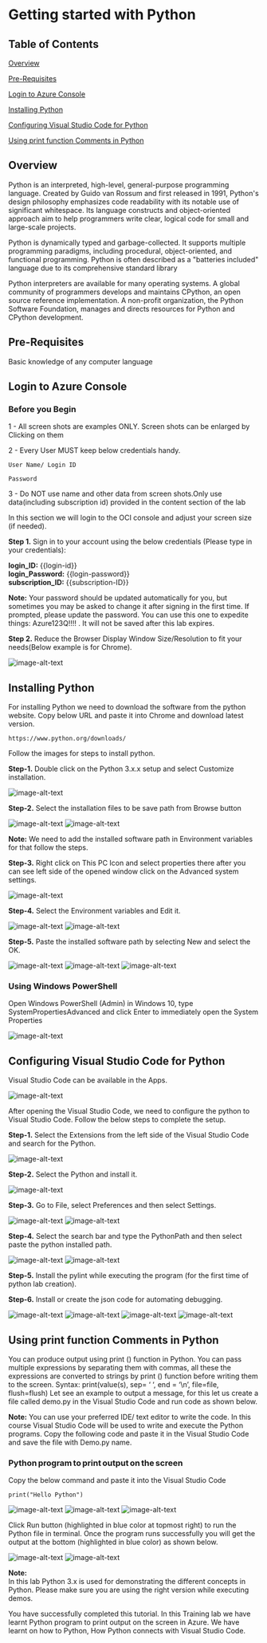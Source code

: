 # Getting started with Python

## Table of Contents

[Overview](#overview)

[Pre-Requisites](#pre-requisites)

[Login to Azure Console](#login-to-azure-console)

[Installing Python](#Installing-Python)

[Configuring Visual Studio Code for Python](#Configuring-Visual-Studio-Code-for-Python)

[Using print function Comments in Python](#Using-print-function-Comments-in-Python)



## Overview

Python is an interpreted, high-level, general-purpose programming language. Created by Guido van Rossum and first released in 1991, Python's design philosophy emphasizes code readability with its notable use of significant whitespace. Its language constructs and object-oriented approach aim to help programmers write clear, logical code for small and large-scale projects.

Python is dynamically typed and garbage-collected. It supports multiple programming paradigms, including procedural, object-oriented, and functional programming. Python is often described as a "batteries included" language due to its comprehensive standard library

Python interpreters are available for many operating systems. A global community of programmers develops and maintains CPython, an open source reference implementation. A non-profit organization, the Python Software Foundation, manages and directs resources for Python and CPython development.


## Pre-Requisites

 Basic knowledge of any computer language


## Login to Azure Console

### Before you Begin

1 - All screen shots are examples ONLY. Screen shots can be enlarged by Clicking on them

2 - Every User MUST keep below credentials handy.

    User Name/ Login ID

    Password

3 - Do NOT use name and other data from screen shots.Only use  data(including subscription id) provided in the content section of the lab

In this section we will login to the OCI console and adjust your screen size (if needed).

**Step 1.** Sign in to your account using the below credentials 
            (Please type in your credentials):

 **login_ID:** {{login-id}} <br>
 **login_Password:** {{login-password}}<br>
 **subscription_ID:** {{subscription-ID}} <br>


**Note:** Your password should be updated automatically for you, but sometimes you may be asked to change it after signing in the first time. If prompted, please update the password. You can use this one to expedite things: Azure123Q!!!! . It will not be saved after this lab expires.


**Step 2.** Reduce the Browser Display Window Size/Resolution to fit your needs(Below example is for Chrome). 

<img src="https://github.com/testlabs1/python_labs/blob/master/Pythonlabs_Images/Getting%20started%20with%20Python/Resolution-1.png?raw=true" alt="image-alt-text">


## Installing Python

For installing Python we need to download the software from the python website. Copy below URL and paste it into Chrome and download latest version.

```
https://www.python.org/downloads/
```

Follow the images for steps to install python.

**Step-1.** Double click on the Python 3.x.x setup and select Customize installation.
 
<img src="https://raw.githubusercontent.com/testlabs1/python_labs/master/Pythonlabs_Images/Getting%20started%20with%20Python/Install-1.png" alt="image-alt-text">


**Step-2.** Select the installation files to be save path from Browse button

<img src="https://raw.githubusercontent.com/testlabs1/python_labs/master/Pythonlabs_Images/Getting%20started%20with%20Python/Install-2.png" alt="image-alt-text">


<img src="https://raw.githubusercontent.com/testlabs1/python_labs/master/Pythonlabs_Images/Getting%20started%20with%20Python/Install-3.png" alt="image-alt-text">


**Note:** We need to add the installed software path in Environment variables for that follow the steps.


**Step-3.** Right click on This PC Icon and select properties there after you can see left side of the opened window click on the Advanced system settings.


<img src="https://raw.githubusercontent.com/testlabs1/python_labs/master/Pythonlabs_Images/Getting%20started%20with%20Python/Install-4.png" alt="image-alt-text">


**Step-4.** Select the Environment variables and Edit it.

<img src="https://raw.githubusercontent.com/testlabs1/python_labs/master/Pythonlabs_Images/Getting%20started%20with%20Python/Install-5.png" alt="image-alt-text">
 

<img src="https://raw.githubusercontent.com/testlabs1/python_labs/master/Pythonlabs_Images/Getting%20started%20with%20Python/Install-6.png" alt="image-alt-text">


**Step-5.** Paste the installed software path by selecting New and select the OK.
   
<img src="https://raw.githubusercontent.com/testlabs1/python_labs/master/Pythonlabs_Images/Getting%20started%20with%20Python/Install-7.png" alt="image-alt-text">


<img src="https://raw.githubusercontent.com/testlabs1/python_labs/master/Pythonlabs_Images/Getting%20started%20with%20Python/Install-8.png" alt="image-alt-text">


<img src="https://raw.githubusercontent.com/testlabs1/python_labs/master/Pythonlabs_Images/Getting%20started%20with%20Python/Install-9.png" alt="image-alt-text">


### Using Windows PowerShell 

Open Windows PowerShell (Admin) in Windows 10, type SystemPropertiesAdvanced and click Enter to immediately open the System Properties

<img src="https://raw.githubusercontent.com/testlabs1/python_labs/master/Pythonlabs_Images/Getting%20started%20with%20Python/Install-10.png" alt="image-alt-text">


## Configuring Visual Studio Code for Python

Visual Studio Code can be available in the Apps. 

<img src="https://raw.githubusercontent.com/testlabs1/python_labs/master/Pythonlabs_Images/Getting%20started%20with%20Python/VSC.png" alt="image-alt-text">


After opening the Visual Studio Code, we need to configure the python to Visual Studio Code. Follow the below steps to complete the setup.


**Step-1.** Select the Extensions from the left side of the Visual Studio Code and search for the Python.
 
<img src="https://raw.githubusercontent.com/testlabs1/python_labs/master/Pythonlabs_Images/Getting%20started%20with%20Python/VSC-2.png" alt="image-alt-text">


**Step-2.** Select the Python and install it.

<img src="https://raw.githubusercontent.com/testlabs1/python_labs/master/Pythonlabs_Images/Getting%20started%20with%20Python/VSC-3.png" alt="image-alt-text">


**Step-3.** Go to File, select Preferences and then select Settings.

<img src="https://raw.githubusercontent.com/testlabs1/python_labs/master/Pythonlabs_Images/Getting%20started%20with%20Python/VSC-4.png" alt="image-alt-text">


<img src="https://raw.githubusercontent.com/testlabs1/python_labs/master/Pythonlabs_Images/Getting%20started%20with%20Python/VSC-5.png" alt="image-alt-text">


**Step-4.** Select the search bar and type the PythonPath and then select paste the python installed path.

<img src="https://raw.githubusercontent.com/testlabs1/python_labs/master/Pythonlabs_Images/Getting%20started%20with%20Python/VSC-6.png" alt="image-alt-text">


<img src="https://raw.githubusercontent.com/testlabs1/python_labs/master/Pythonlabs_Images/Getting%20started%20with%20Python/VSC-7.png" alt="image-alt-text">


**Step-5.** Install the pylint while executing the program (for the first time of python lab creation).

**Step-6.** Install or create the json code for automating debugging.

<img src="https://raw.githubusercontent.com/testlabs1/python_labs/master/Pythonlabs_Images/Getting%20started%20with%20Python/VSC-12.png" alt="image-alt-text">


<img src="https://raw.githubusercontent.com/testlabs1/python_labs/master/Pythonlabs_Images/Getting%20started%20with%20Python/VSC-13.png" alt="image-alt-text">


<img src="https://raw.githubusercontent.com/testlabs1/python_labs/master/Pythonlabs_Images/Getting%20started%20with%20Python/VSC-14.png" alt="image-alt-text">


<img src="https://raw.githubusercontent.com/testlabs1/python_labs/master/Pythonlabs_Images/Getting%20started%20with%20Python/VSC-15.png" alt="image-alt-text">


## Using print function Comments in Python

You can produce output using print () function in Python. You can pass multiple expressions by separating them with commas, all these the expressions are converted to strings by print () function before writing them to the screen. 
Syntax: print(value(s), sep= ‘ ‘, end = ‘\n’, file=file, flush=flush) 
Let see an example to output a message, for this let us create a file called demo.py in the Visual Studio Code and run code as shown below. 


**Note:** You can use your preferred IDE/ text editor to write the code. In this course Visual Studio Code will be used to write and execute the Python programs. 
Copy the following code and paste it in the Visual Studio Code and save the file with Demo.py name. 


### Python program to print output on the screen 

Copy the below command and paste it into the Visual Studio Code

```
print("Hello Python")
```


<img src="https://raw.githubusercontent.com/testlabs1/python_labs/master/Pythonlabs_Images/Getting%20started%20with%20Python/VSC-8.png" alt="image-alt-text">


<img src="https://raw.githubusercontent.com/testlabs1/python_labs/master/Pythonlabs_Images/Getting%20started%20with%20Python/VSC-10.png" alt="image-alt-text">


<img src="https://raw.githubusercontent.com/testlabs1/python_labs/master/Pythonlabs_Images/Getting%20started%20with%20Python/VSC-11.png" alt="image-alt-text">


Click Run button (highlighted in blue color at topmost right) to run the Python file in terminal. Once the program runs successfully you will get the output at the bottom (highlighted in blue color) as shown below. 


<img src="https://raw.githubusercontent.com/testlabs1/python_labs/master/Pythonlabs_Images/Getting%20started%20with%20Python/VSC-12.png" alt="image-alt-text">


<img src="https://raw.githubusercontent.com/testlabs1/python_labs/master/Pythonlabs_Images/Getting%20started%20with%20Python/VSC-15.png" alt="image-alt-text">
 

**Note:**<br>
In this lab Python 3.x is used for demonstrating the different concepts in Python. Please make sure you are using the right version while executing demos. 

You have successfully completed this tutorial. In this Training lab we have learnt Python program to print output on the screen in Azure. We have learnt on how to Python, How Python connects with Visual Studio Code.
